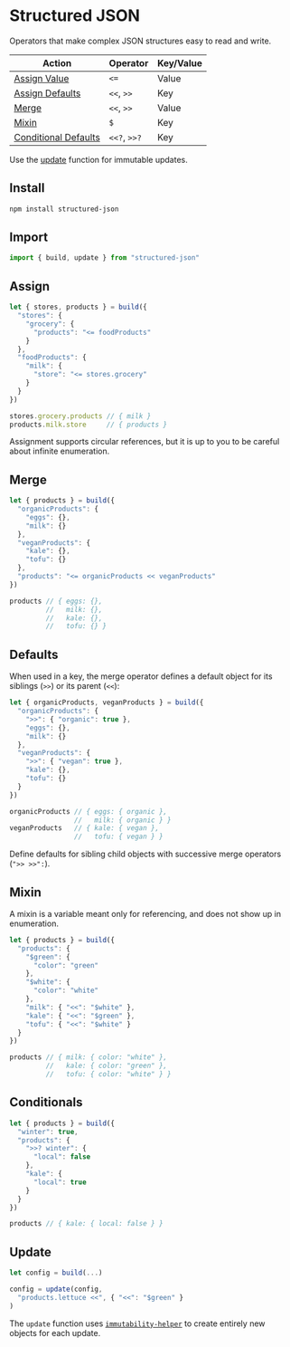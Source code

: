 # Structured JSON

Operators that make complex JSON structures easy to read and write.

Action                                | Operator     | Key/Value
------------------------------------- | ------------ | ---------
[Assign Value](#assign)               | `<=`         | Value
[Assign Defaults](#defaults)          | `<<`, `>>`   | Key
[Merge](#merge)                       | `<<`, `>>`   | Value
[Mixin](#mixin)                       | `$`          | Key
[Conditional Defaults](#conditionals) | `<<?`, `>>?` | Key

Use the [update](#update) function for immutable updates.

## Install

```bash
npm install structured-json
```

## Import

```js
import { build, update } from "structured-json"
```

## Assign

```js
let { stores, products } = build({
  "stores": {
    "grocery": {
      "products": "<= foodProducts"
    }
  },
  "foodProducts": {
    "milk": {
      "store": "<= stores.grocery"
    }
  }
})

stores.grocery.products // { milk }
products.milk.store     // { products }
```

Assignment supports circular references, but it is up to you to be careful about infinite enumeration.

## Merge

```js
let { products } = build({
  "organicProducts": {
    "eggs": {},
    "milk": {}
  },
  "veganProducts": {
    "kale": {},
    "tofu": {}
  },
  "products": "<= organicProducts << veganProducts"
})

products // { eggs: {},
         //   milk: {},
         //   kale: {},
         //   tofu: {} }
```

## Defaults

When used in a key, the merge operator defines a default object for its siblings (`>>`) or its parent (`<<`):

```js
let { organicProducts, veganProducts } = build({
  "organicProducts": {
    ">>": { "organic": true },
    "eggs": {},
    "milk": {}
  },
  "veganProducts": {
    ">>": { "vegan": true },
    "kale": {},
    "tofu": {}
  }
})

organicProducts // { eggs: { organic },
                //   milk: { organic } }
veganProducts   // { kale: { vegan },
                //   tofu: { vegan } }
```

Define defaults for sibling child objects with successive merge operators (`">> >>":`).

## Mixin

A mixin is a variable meant only for referencing, and does not show up in enumeration.

```js
let { products } = build({
  "products": {
    "$green": {
      "color": "green"
    },
    "$white": {
      "color": "white"
    },
    "milk": { "<<": "$white" },
    "kale": { "<<": "$green" },
    "tofu": { "<<": "$white" }
  }
})

products // { milk: { color: "white" },
         //   kale: { color: "green" },
         //   tofu: { color: "white" } }
```

## Conditionals

```js
let { products } = build({
  "winter": true,
  "products": {
    ">>? winter": {
      "local": false
    },
    "kale": {
      "local": true
    }
  }
})

products // { kale: { local: false } }
```

## Update

```js
let config = build(...)

config = update(config,
  "products.lettuce <<", { "<<": "$green" }  
)
```

The `update` function uses [`immutability-helper`](https://github.com/kolodny/immutability-helper) to create entirely new objects for each update.
